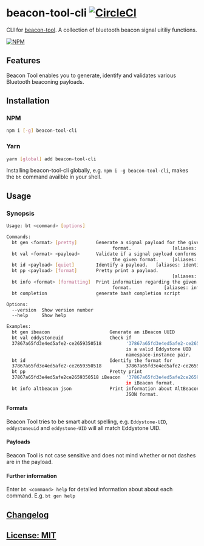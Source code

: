 # beacon-tool-cli [![CircleCI](https://circleci.com/gh/haensl/minify-inline-json.svg?style=svg)](https://circleci.com/gh/haensl/minify-inline-json)

CLI for [beacon-tool](https://github.com/haensl/beacon-tool). A collection of bluetooth beacon signal uitiliy functions.

[![NPM](https://nodei.co/npm/beacon-tool-cli.png?downloads=true)](https://nodei.co/npm/beacon-tool-cli/)

## Features

Beacon Tool enables you to generate, identify and validates various Bluetooth beaconing payloads.

## Installation

### NPM
```bash
npm i [-g] beacon-tool-cli
```

### Yarn
```bash
yarn [global] add beacon-tool-cli
```

Installing beacon-tool-cli globally, e.g. `npm i -g beacon-tool-cli`, makes the `bt` command availble in your shell.

## Usage

### Synopsis

```bash
Usage: bt <command> [options]

Commands:
  bt gen <format> [pretty]       Generate a signal payload for the given
                                       format.               [aliases: generate]
  bt val <format> <payload>      Validate if a signal payload conforms to
                                       the given format.     [aliases: validate]
  bt id <payload> [quiet]        Identify a payload.   [aliases: identify]
  bt pp <payload> [format]       Pretty print a payload.
                                                             [aliases: beautify]
  bt info <format> [formatting]  Print information regarding the given
                                       format.            [aliases: information]
  bt completion                  generate bash completion script

Options:
  --version  Show version number                                       [boolean]
  --help     Show help                                                 [boolean]

Examples:
  bt gen ibeacon                      Generate an iBeacon UUID
  bt val eddystoneuid                 Check if
  37867a65fd3e4ed5afe2-ce2659350518         '37867a65fd3e4ed5afe2-ce2659350518'
                                            is a valid Eddystone UID
                                            namespace-instance pair.
  bt id                               Identify the format for
  37867a65fd3e4ed5afe2-ce2659350518         37867a65fd3e4ed5afe2-ce2659350518.
  bt pp                               Pretty print
  37867a65fd3e4ed5afe2ce2659350518 iBeacon  '37867a65fd3e4ed5afe2ce2659350518'
                                            in iBeacon format.
  bt info altbeacon json              Print information about AltBeacon in
                                            JSON format.
```

#### Formats

Beacon Tool tries to be smart about spelling, e.g. `Eddystone-UID`, `eddystoneuid` and `eddystone-UID` will all match Eddystone UID.

#### Payloads

Beacon Tool is not case sensitive and does not mind whether or not dashes are in the payload.

#### Further information

Enter `bt <command> help` for detailed information about about each command. E.g. `bt gen help`

## [Changelog](CHANGELOG.md)

## [License: MIT](LICENSE)
